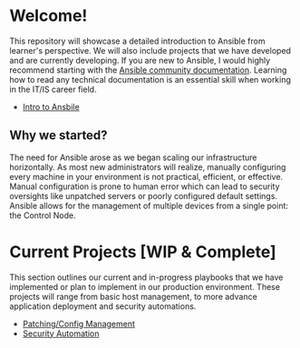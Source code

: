 # Welcome!
This repository will showcase a detailed introduction to Ansible from learner's perspective. We will also include projects that we have developed and are currently developing. If you are new to Ansible, I would highly recommend starting with the [Ansible community documentation](https://docs.ansible.com/). Learning how to read any technical documentation is an essential skill when working in the IT/IS career field.
* [Intro to Ansbile](https://github.com/Kuiiper/ansible/blob/main/Ansible%20Overview.md)

## Why we started?
The need for Ansible arose as we began scaling our infrastructure horizontally. As most new administrators will realize, manually configuring every machine in your environment is not practical, efficient, or effective. Manual configuration is prone to human error which can lead to security oversights like unpatched servers or poorly configured default settings. Ansible allows for the management of multiple devices from a single point: the Control Node.

# Current Projects [WIP & Complete]
This section outlines our current and in-progress playbooks that we have implemented or plan to implement in our production environment. These projects will range from basic host management, to more advance application deployment and security automations.

* [Patching/Config Management](https://github.com/Kuiiper/ansible/blob/main/Patching.md)
* [Security Automation](https://github.com/Kuiiper/ansible/blob/main/Security%20Automations.md)
